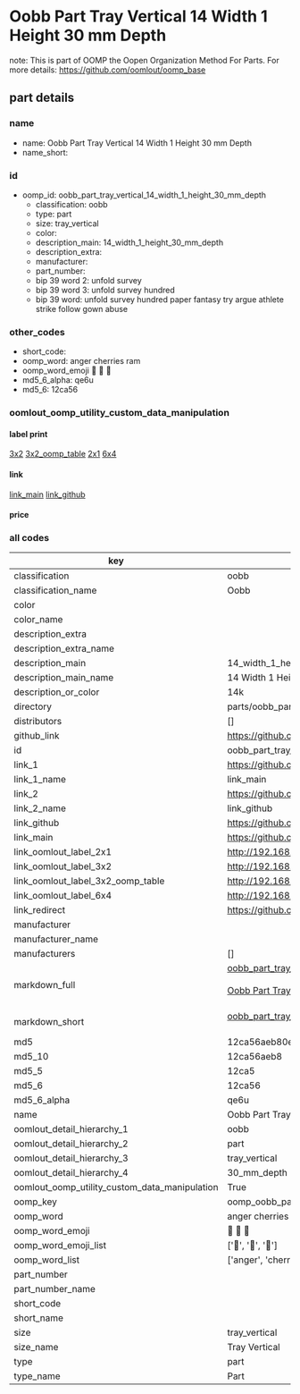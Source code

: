 # Oobb Part Tray Vertical 14 Width 1 Height 30 mm Depth  

note: This is part of OOMP the Oopen Organization Method For Parts. For more details: https://github.com/oomlout/oomp_base

##  part details
  







### name
* name: Oobb Part Tray Vertical 14 Width 1 Height 30 mm Depth
* name_short: 
### id
* oomp_id: oobb_part_tray_vertical_14_width_1_height_30_mm_depth
  * classification: oobb
  * type: part
  * size: tray_vertical
  * color: 
  * description_main: 14_width_1_height_30_mm_depth
  * description_extra: 
  * manufacturer: 
  * part_number: 
  * bip 39 word 2: unfold survey
  * bip 39 word 3: unfold survey hundred
  * bip 39 word: unfold survey hundred paper fantasy try argue athlete strike follow gown abuse

### other_codes
* short_code: 
* oomp_word: anger cherries ram
* oomp_word_emoji :anger: :cherries: :ram:
* md5_6_alpha: qe6u
* md5_6: 12ca56






### oomlout_oomp_utility_custom_data_manipulation
#### label print
[3x2](http://192.168.1.245:1112/?label=oomp%20qe6u)
[3x2_oomp_table](http://192.168.1.108:1112/?label=oomp%20qe6u)
[2x1](http://192.168.1.242:1112/?label=oomp%20qe6u)
[6x4](http://192.168.1.55:1112/?label=oomp%20qe6u)    

#### link

[link_main](https://github.com/oomlout/oomlout_oomp_version_1_messy/tree/main/parts/oobb_part_tray_vertical_14_width_1_height_30_mm_depth) [link_github](https://github.com/oomlout/oomlout_oomp_version_1_messy/tree/main/parts/oobb_part_tray_vertical_14_width_1_height_30_mm_depth)                             

#### price







### all codes 
| key | value |  
| --- | --- |  
| classification | oobb |  
| classification_name | Oobb |  
| color |  |  
| color_name |  |  
| description_extra |  |  
| description_extra_name |  |  
| description_main | 14_width_1_height_30_mm_depth |  
| description_main_name | 14 Width 1 Height 30 mm Depth |  
| description_or_color | 14k |  
| directory | parts/oobb_part_tray_vertical_14_width_1_height_30_mm_depth |  
| distributors | [] |  
| github_link | https://github.com/oomlout/oomlout_oomp_part_src/tree/main/parts/oobb_part_tray_vertical_14_width_1_height_30_mm_depth |  
| id | oobb_part_tray_vertical_14_width_1_height_30_mm_depth |  
| link_1 | https://github.com/oomlout/oomlout_oomp_version_1_messy/tree/main/parts/oobb_part_tray_vertical_14_width_1_height_30_mm_depth |  
| link_1_name | link_main |  
| link_2 | https://github.com/oomlout/oomlout_oomp_version_1_messy/tree/main/parts/oobb_part_tray_vertical_14_width_1_height_30_mm_depth |  
| link_2_name | link_github |  
| link_github | https://github.com/oomlout/oomlout_oomp_version_1_messy/tree/main/parts/oobb_part_tray_vertical_14_width_1_height_30_mm_depth |  
| link_main | https://github.com/oomlout/oomlout_oomp_version_1_messy/tree/main/parts/oobb_part_tray_vertical_14_width_1_height_30_mm_depth |  
| link_oomlout_label_2x1 | http://192.168.1.242:1112/?label=oomp%20qe6u |  
| link_oomlout_label_3x2 | http://192.168.1.245:1112/?label=oomp%20qe6u |  
| link_oomlout_label_3x2_oomp_table | http://192.168.1.108:1112/?label=oomp%20qe6u |  
| link_oomlout_label_6x4 | http://192.168.1.55:1112/?label=oomp%20qe6u |  
| link_redirect | https://github.com/oomlout/oomlout_oomp_version_1_messy/tree/main/parts/oobb_part_tray_vertical_14_width_1_height_30_mm_depth |  
| manufacturer |  |  
| manufacturer_name |  |  
| manufacturers | [] |  
| markdown_full | [oobb_part_tray_vertical_14_width_1_height_30_mm_depth](none)<br>[](none)<br>[Oobb Part Tray Vertical 14 Width 1 Height 30 Mm Depth](none)<br><br> |  
| markdown_short | [oobb_part_tray_vertical_14_width_1_height_30_mm_depth](none)<br><br> |  
| md5 | 12ca56aeb80e2173a7a989fede76af69 |  
| md5_10 | 12ca56aeb8 |  
| md5_5 | 12ca5 |  
| md5_6 | 12ca56 |  
| md5_6_alpha | qe6u |  
| name | Oobb Part Tray Vertical 14 Width 1 Height 30 mm Depth |  
| oomlout_detail_hierarchy_1 | oobb |  
| oomlout_detail_hierarchy_2 | part |  
| oomlout_detail_hierarchy_3 | tray_vertical |  
| oomlout_detail_hierarchy_4 | 30_mm_depth |  
| oomlout_oomp_utility_custom_data_manipulation | True |  
| oomp_key | oomp_oobb_part_tray_vertical_14_width_1_height_30_mm_depth |  
| oomp_word | anger cherries ram |  
| oomp_word_emoji | :anger: :cherries: :ram: |  
| oomp_word_emoji_list | [':anger:', ':cherries:', ':ram:'] |  
| oomp_word_list | ['anger', 'cherries', 'ram'] |  
| part_number |  |  
| part_number_name |  |  
| short_code |  |  
| short_name |  |  
| size | tray_vertical |  
| size_name | Tray Vertical |  
| type | part |  
| type_name | Part |  
